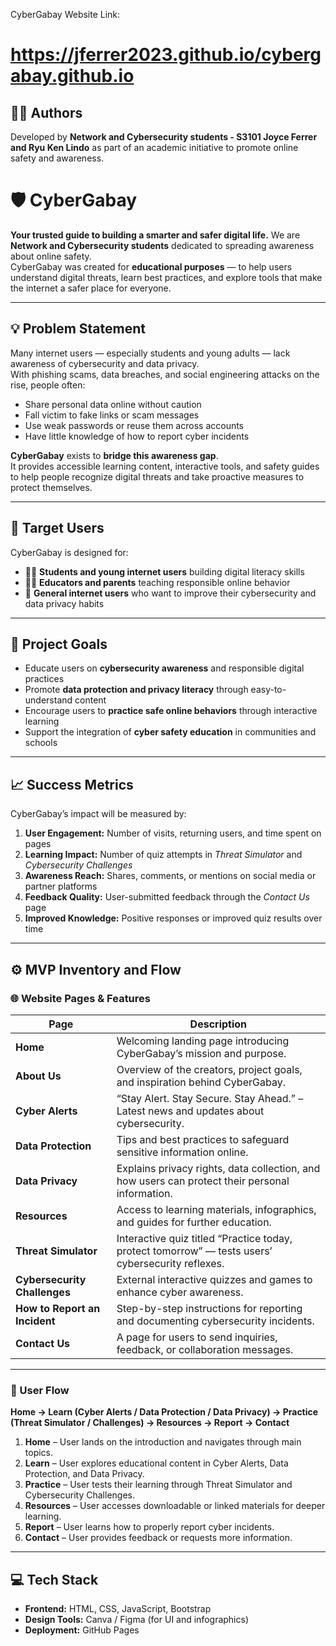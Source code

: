 CyberGabay Website Link:
# https://jferrer2023.github.io/cybergabay.github.io

## 🧑‍💻 Authors
Developed by **Network and Cybersecurity students - S3101 Joyce Ferrer and Ryu Ken Lindo** as part of an academic initiative to promote online safety and awareness.  

# 🛡️ CyberGabay  
**Your trusted guide to building a smarter and safer digital life.**
We are **Network and Cybersecurity students** dedicated to spreading awareness about online safety.  
CyberGabay was created for **educational purposes** — to help users understand digital threats, learn best practices, and explore tools that make the internet a safer place for everyone.

---

## 💡 Problem Statement
Many internet users — especially students and young adults — lack awareness of cybersecurity and data privacy.  
With phishing scams, data breaches, and social engineering attacks on the rise, people often:
- Share personal data online without caution  
- Fall victim to fake links or scam messages  
- Use weak passwords or reuse them across accounts  
- Have little knowledge of how to report cyber incidents  

**CyberGabay** exists to **bridge this awareness gap**.  
It provides accessible learning content, interactive tools, and safety guides to help people recognize digital threats and take proactive measures to protect themselves.

---

## 👥 Target Users
CyberGabay is designed for:
- 🧑‍🎓 **Students and young internet users** building digital literacy skills  
- 👨‍🏫 **Educators and parents** teaching responsible online behavior  
- 👥 **General internet users** who want to improve their cybersecurity and data privacy habits  

---

## 🎯 Project Goals
- Educate users on **cybersecurity awareness** and responsible digital practices  
- Promote **data protection and privacy literacy** through easy-to-understand content  
- Encourage users to **practice safe online behaviors** through interactive learning  
- Support the integration of **cyber safety education** in communities and schools  

---

## 📈 Success Metrics
CyberGabay’s impact will be measured by:
1. **User Engagement:** Number of visits, returning users, and time spent on pages  
2. **Learning Impact:** Number of quiz attempts in *Threat Simulator* and *Cybersecurity Challenges*  
3. **Awareness Reach:** Shares, comments, or mentions on social media or partner platforms  
4. **Feedback Quality:** User-submitted feedback through the *Contact Us* page  
5. **Improved Knowledge:** Positive responses or improved quiz results over time  

---

## ⚙️ MVP Inventory and Flow

### 🌐 Website Pages & Features
| Page | Description |
|------|--------------|
| **Home** | Welcoming landing page introducing CyberGabay’s mission and purpose. |
| **About Us** | Overview of the creators, project goals, and inspiration behind CyberGabay. |
| **Cyber Alerts** | “Stay Alert. Stay Secure. Stay Ahead.” – Latest news and updates about cybersecurity. |
| **Data Protection** | Tips and best practices to safeguard sensitive information online. |
| **Data Privacy** | Explains privacy rights, data collection, and how users can protect their personal information. |
| **Resources** | Access to learning materials, infographics, and guides for further education. |
| **Threat Simulator** | Interactive quiz titled “Practice today, protect tomorrow” — tests users’ cybersecurity reflexes. |
| **Cybersecurity Challenges** | External interactive quizzes and games to enhance cyber awareness. |
| **How to Report an Incident** | Step-by-step instructions for reporting and documenting cybersecurity incidents. |
| **Contact Us** | A page for users to send inquiries, feedback, or collaboration messages. |

---

### 🧭 User Flow
**Home → Learn (Cyber Alerts / Data Protection / Data Privacy) → Practice (Threat Simulator / Challenges) → Resources → Report → Contact**

1. **Home** – User lands on the introduction and navigates through main topics.  
2. **Learn** – User explores educational content in Cyber Alerts, Data Protection, and Data Privacy.  
3. **Practice** – User tests their learning through Threat Simulator and Cybersecurity Challenges.  
4. **Resources** – User accesses downloadable or linked materials for deeper learning.  
5. **Report** – User learns how to properly report cyber incidents.  
6. **Contact** – User provides feedback or requests more information.  

---

## 💻 Tech Stack
- **Frontend:** HTML, CSS, JavaScript, Bootstrap 
- **Design Tools:** Canva / Figma (for UI and infographics)  
- **Deployment:** GitHub Pages  




